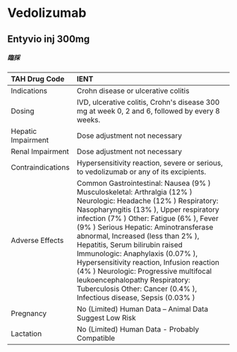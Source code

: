 # Vedolizumab

## Entyvio inj 300mg

##### 臨採

| TAH Drug Code      | IENT                                                                                                                                                                                                                                                                                                                                                                                                                                                                                                                                                     |
|:-------------------|:---------------------------------------------------------------------------------------------------------------------------------------------------------------------------------------------------------------------------------------------------------------------------------------------------------------------------------------------------------------------------------------------------------------------------------------------------------------------------------------------------------------------------------------------------------|
| Indications        | Crohn disease or ulcerative colitis                                                                                                                                                                                                                                                                                                                                                                                                                                                                                                                      |
| Dosing             | IVD, ulcerative colitis, Crohn's disease 300 mg at week 0, 2 and 6, followed by every 8 weeks.                                                                                                                                                                                                                                                                                                                                                                                                                                                           |
| Hepatic Impairment | Dose adjustment not necessary                                                                                                                                                                                                                                                                                                                                                                                                                                                                                                                            |
| Renal Impairment   | Dose adjustment not necessary                                                                                                                                                                                                                                                                                                                                                                                                                                                                                                                            |
| Contraindications  | Hypersensitivity reaction, severe or serious, to vedolizumab or any of its excipients.                                                                                                                                                                                                                                                                                                                                                                                                                                                                   |
| Adverse Effects    | Common Gastrointestinal: Nausea (9% ) Musculoskeletal: Arthralgia (12% ) Neurologic: Headache (12% ) Respiratory: Nasopharyngitis (13% ), Upper respiratory infection (7% ) Other: Fatigue (6% ), Fever (9% ) Serious Hepatic: Aminotransferase abnormal, Increased (less than 2% ), Hepatitis, Serum bilirubin raised Immunologic: Anaphylaxis (0.07% ), Hypersensitivity reaction, Infusion reaction (4% ) Neurologic: Progressive multifocal leukoencephalopathy Respiratory: Tuberculosis Other: Cancer (0.4% ), Infectious disease, Sepsis (0.03% ) |
| Pregnancy          | No (Limited) Human Data – Animal Data Suggest Low Risk                                                                                                                                                                                                                                                                                                                                                                                                                                                                                                   |
| Lactation          | No (Limited) Human Data - Probably Compatible                                                                                                                                                                                                                                                                                                                                                                                                                                                                                                            |


